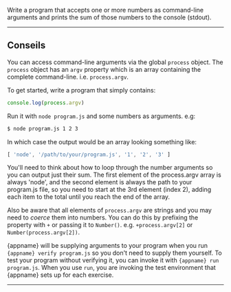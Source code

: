 Write a program that accepts one or more numbers as command-line arguments and prints the sum of those numbers to the console (stdout).

----------------------------------------------------------------------
## Conseils

You can access command-line arguments via the global `process` object. The `process` object has an `argv` property which is an array containing the complete command-line. i.e. `process.argv`.

To get started, write a program that simply contains:

```js
console.log(process.argv)
```

Run it with `node program.js` and some numbers as arguments. e.g:

```sh
$ node program.js 1 2 3
```

In which case the output would be an array looking something like:

```js
[ 'node', '/path/to/your/program.js', '1', '2', '3' ]
```

You'll need to think about how to loop through the number arguments so  you can output just their sum. The first element of the process.argv array is always 'node', and the second element is always the path to your program.js file, so you need to start at the 3rd element (index 2), adding each item to the total until you reach the end of the array.

Also be aware that all elements of `process.argv` are strings and you may need to *coerce* them into numbers. You can do this by prefixing the property with `+` or passing it to `Number()`. e.g. `+process.argv[2]` or `Number(process.argv[2])`.

{appname} will be supplying arguments to your program when you run `{appname} verify program.js` so you don't need to supply them yourself. To test your program without verifying it, you can invoke it with `{appname} run program.js`. When you use `run`, you are invoking the test environment that {appname} sets up for each exercise.

----------------------------------------------------------------------
